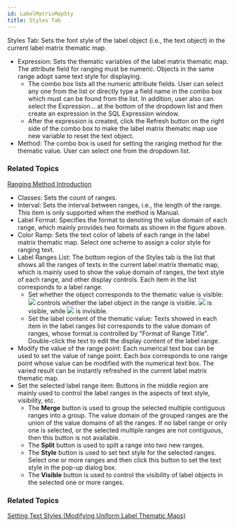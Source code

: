 ```yaml
---
id: LabelMatrixMapSty
title: Styles Tab
---
```

Styles Tab: Sets the font style of the label object (i.e., the text object) in the current label matrix thematic map.

* Expression: Sets the thematic variables of the label matrix thematic map. The attribute field for ranging must be numeric. Objects in the same range adopt same text style for displaying. 
  * The combo box lists all the numeric attribute fields. User can select any one from the list or directly type a field name in the combo box which must can be found from the list. In addition, user also can select the Expression... at the bottom of the dropdown list and then create an expression in the SQL Expression window. 
  * After the expression is created, click the Refresh button on the right side of the combo box to make the label matrix thematic map use new variable to reset the text object.
* Method: The combo box is used for setting the ranging method for the thematic value. User can select one from the dropdown list. 

### Related Topics

[Ranging Method Introduction](../rangesmap/RangesMapGroupDia)

* Classes: Sets the count of ranges. 
* Interval: Sets the interval between ranges, i.e., the length of the range. This item is only supported when the method is Manual. 
* Label Format: Specifies the format to denoting the value domain of each range, which mainly provides two formats as shown in the figure above. 
* Color Ramp: Sets the text color of labels of each range in the label matrix thematic map. Select one scheme to assign a color style for ranging text. 
* Label Ranges List: The bottom region of the Styles tab is the list that shows all the ranges of texts in the current label matrix thematic map, which is mainly used to show the value domain of ranges, the text style of each range, and other display controls. Each item in the list corresponds to a label range. 
  * Set whether the object corresponds to the thematic value is visible: ![](img/See.png) controls whether the label object in the range is visible. ![](img/See.png) is visible, while ![](img/UnSee.png) is invisible. 
  * Set the label content of the thematic value: Texts showed in each item in the label ranges list corresponds to the value domain of ranges, whose format is controlled by "Format of Range Title". Double-click the text to edit the display content of the label range. 
* Modify the value of the range point: Each numerical text box can be used to set the value of range point. Each box corresponds to one range point whose value can be modified with the numerical text box. The varied result can be instantly refreshed in the current label matrix thematic map.
* Set the selected label range item: Buttons in the middle region are mainly used to control the label ranges in the aspects of text style, visibility, etc. 
  * The **Merge** button is used to group the selected multiple contiguous ranges into a group. The value domain of the grouped ranges are the union of the value domains of all the ranges. If no label range or only one is selected, or the selected multiple ranges are not contiguous, then this button is not available. 
  * The **Split** button is used to split a range into two new ranges. 
  * The **Style** button is used to set text style for the selected ranges. Select one or more ranges and then click this button to set the text style in the pop-up dialog box.
  * The **Visible** button is used to control the visibility of label objects in the selected one or more ranges. 

###  Related Topics

 [Setting Text Styles (Modifying Uniform Label Thematic Maps)](UniformLabelMapDia)
